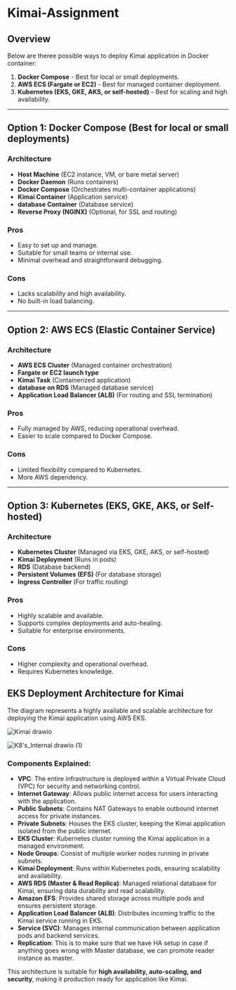 # Kimai-Assignment

## Overview
Below are theree possible ways to deploy Kimai application in Docker container:
1. **Docker Compose** - Best for local or small deployments.
2. **AWS ECS (Fargate or EC2)** - Best for managed container deployment.
3. **Kubernetes (EKS, GKE, AKS, or self-hosted)** - Best for scaling and high availability.

---

## Option 1: Docker Compose (Best for local or small deployments)
### **Architecture**
- **Host Machine** (EC2 instance, VM, or bare metal server)
- **Docker Daemon** (Runs containers)
- **Docker Compose** (Orchestrates multi-container applications)
- **Kimai Container** (Application service)
- **database Container** (Database service)
- **Reverse Proxy (NGINX)** (Optional, for SSL and routing)

### **Pros**
- Easy to set up and manage.
- Suitable for small teams or internal use.
- Minimal overhead and straightforward debugging.

### **Cons**
- Lacks scalability and high availability.
- No built-in load balancing.

---

## Option 2: AWS ECS (Elastic Container Service)
### **Architecture**
- **AWS ECS Cluster** (Managed container orchestration)
- **Fargate or EC2 launch type**
- **Kimai Task** (Containerized application)
- **database on RDS** (Managed database service)
- **Application Load Balancer (ALB)** (For routing and SSL termination)

### **Pros**
- Fully managed by AWS, reducing operational overhead.
- Easier to scale compared to Docker Compose.

### **Cons**
- Limited flexibility compared to Kubernetes.
- More AWS dependency.

---

## Option 3: Kubernetes (EKS, GKE, AKS, or Self-hosted)
### **Architecture**
- **Kubernetes Cluster** (Managed via EKS, GKE, AKS, or self-hosted)
- **Kimai Deployment** (Runs in pods)
- **RDS** (Database backend)
- **Persistent Volumes (EFS)** (For database storage)
- **Ingress Controller** (For traffic routing)

### **Pros**
- Highly scalable and available.
- Supports complex deployments and auto-healing.
- Suitable for enterprise environments.

### **Cons**
- Higher complexity and operational overhead.
- Requires Kubernetes knowledge.


## EKS Deployment Architecture for Kimai
The diagram represents a highly available and scalable architecture for deploying the Kimai application using AWS EKS.

![Kimai drawio](https://github.com/user-attachments/assets/b3623e4c-14e7-4c9f-9707-f47d3dacfa36)

![K8's_Internal drawio (1)](https://github.com/user-attachments/assets/d8c885ee-72fe-4c28-8f11-03cc6fa3d567)

### **Components Explained:**
- **VPC**: The entire infrastructure is deployed within a Virtual Private Cloud (VPC) for security and networking control.
- **Internet Gateway**: Allows public internet access for users interacting with the application.
- **Public Subnets**: Contains NAT Gateways to enable outbound internet access for private instances.
- **Private Subnets**: Houses the EKS cluster, keeping the Kimai application isolated from the public internet.
- **EKS Cluster**: Kubernetes cluster running the Kimai application in a managed environment.
- **Node Groups**: Consist of multiple worker nodes running in private subnets.
- **Kimai Deployment**: Runs within Kubernetes pods, ensuring scalability and availability.
- **AWS RDS (Master & Read Replica)**: Managed relational database for Kimai, ensuring data durability and read scalability.
- **Amazon EFS**: Provides shared storage across multiple pods and ensures persistent storage.
- **Application Load Balancer (ALB)**: Distributes incoming traffic to the Kimai service running in EKS.
- **Service (SVC)**: Manages internal communication between application pods and backend services.
- **Replication**: This is to make sure that we have HA setup in case if anything goes wrong with Master database, we can promote reader instance as master.

This architecture is suitable for **high availability, auto-scaling, and security**, making it production ready for application like Kimai.


